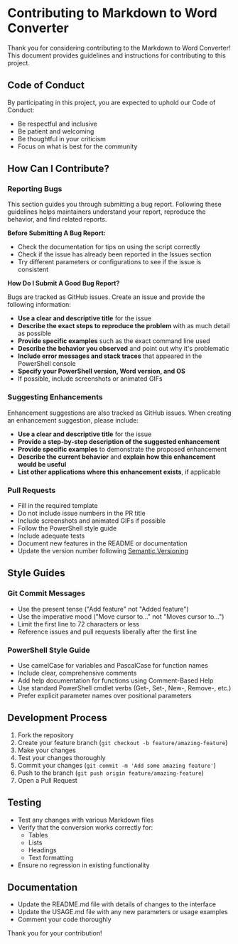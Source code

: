 # Contributing to Markdown to Word Converter

Thank you for considering contributing to the Markdown to Word Converter! This document provides guidelines and instructions for contributing to this project.

## Code of Conduct

By participating in this project, you are expected to uphold our Code of Conduct:

- Be respectful and inclusive
- Be patient and welcoming
- Be thoughtful in your criticism
- Focus on what is best for the community

## How Can I Contribute?

### Reporting Bugs

This section guides you through submitting a bug report. Following these guidelines helps maintainers understand your report, reproduce the behavior, and find related reports.

**Before Submitting A Bug Report:**

- Check the documentation for tips on using the script correctly
- Check if the issue has already been reported in the Issues section
- Try different parameters or configurations to see if the issue is consistent

**How Do I Submit A Good Bug Report?**

Bugs are tracked as GitHub issues. Create an issue and provide the following information:

- **Use a clear and descriptive title** for the issue
- **Describe the exact steps to reproduce the problem** with as much detail as possible
- **Provide specific examples** such as the exact command line used
- **Describe the behavior you observed** and point out why it's problematic
- **Include error messages and stack traces** that appeared in the PowerShell console
- **Specify your PowerShell version, Word version, and OS**
- If possible, include screenshots or animated GIFs

### Suggesting Enhancements

Enhancement suggestions are also tracked as GitHub issues. When creating an enhancement suggestion, please include:

- **Use a clear and descriptive title** for the issue
- **Provide a step-by-step description of the suggested enhancement**
- **Provide specific examples** to demonstrate the proposed enhancement
- **Describe the current behavior** and **explain how this enhancement would be useful**
- **List other applications where this enhancement exists**, if applicable

### Pull Requests

- Fill in the required template
- Do not include issue numbers in the PR title
- Include screenshots and animated GIFs if possible
- Follow the PowerShell style guide
- Include adequate tests
- Document new features in the README or documentation
- Update the version number following [Semantic Versioning](https://semver.org/)

## Style Guides

### Git Commit Messages

- Use the present tense ("Add feature" not "Added feature")
- Use the imperative mood ("Move cursor to..." not "Moves cursor to...")
- Limit the first line to 72 characters or less
- Reference issues and pull requests liberally after the first line

### PowerShell Style Guide

- Use camelCase for variables and PascalCase for function names
- Include clear, comprehensive comments
- Add help documentation for functions using Comment-Based Help
- Use standard PowerShell cmdlet verbs (Get-, Set-, New-, Remove-, etc.)
- Prefer explicit parameter names over positional parameters

## Development Process

1. Fork the repository
2. Create your feature branch (`git checkout -b feature/amazing-feature`)
3. Make your changes
4. Test your changes thoroughly
5. Commit your changes (`git commit -m 'Add some amazing feature'`)
6. Push to the branch (`git push origin feature/amazing-feature`)
7. Open a Pull Request

## Testing

- Test any changes with various Markdown files
- Verify that the conversion works correctly for:
  - Tables
  - Lists
  - Headings
  - Text formatting
- Ensure no regression in existing functionality

## Documentation

- Update the README.md file with details of changes to the interface
- Update the USAGE.md file with any new parameters or usage examples
- Comment your code thoroughly

Thank you for your contribution! 